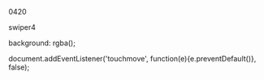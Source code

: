0420

swiper4

background: rgba();

document.addEventListener('touchmove', function(e){e.preventDefault()}, false);